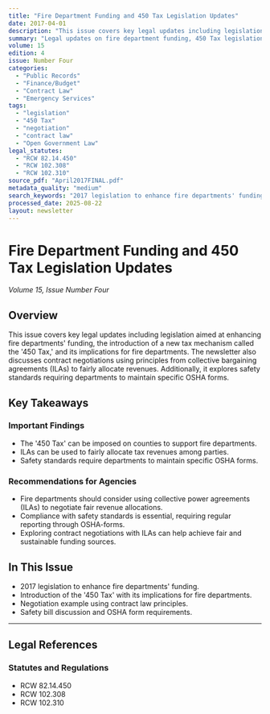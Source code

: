 ```yaml
---
title: "Fire Department Funding and 450 Tax Legislation Updates"
date: 2017-04-01
description: "This issue covers key legal updates including legislation aimed at enhancing fire departments' funding, the introduction of a new tax mechanism called the '450 Tax,' and its implications for fire departments. The newsletter also discusses contract negotiations using principles from collective bargaining agreements (ILAs) to fairly allocate revenues. Additionally, it explores safety standards requiring departments to maintain specific OSHA forms."
summary: "Legal updates on fire department funding, 450 Tax legislation, contract negotiations using ILAs, and OSHA safety compliance requirements."
volume: 15
edition: 4
issue: Number Four
categories:
  - "Public Records"
  - "Finance/Budget"
  - "Contract Law"
  - "Emergency Services"
tags:
  - "legislation"
  - "450 Tax"
  - "negotiation"
  - "contract law"
  - "Open Government Law"
legal_statutes:
  - "RCW 82.14.450"
  - "RCW 102.308"
  - "RCW 102.310"
source_pdf: "April2017FINAL.pdf"
metadata_quality: "medium"
search_keywords: "2017 legislation to enhance fire departments' funding, Introduction of the '450 Tax', negotiation example using contract law principles, Safety Bill Column discussion regarding OSHA forms...."
processed_date: 2025-08-22
layout: newsletter
---
```


# Fire Department Funding and 450 Tax Legislation Updates

*Volume 15, Issue Number Four*

## Overview

This issue covers key legal updates including legislation aimed at enhancing fire departments' funding, the introduction of a new tax mechanism called the '450 Tax,' and its implications for fire departments. The newsletter also discusses contract negotiations using principles from collective bargaining agreements (ILAs) to fairly allocate revenues. Additionally, it explores safety standards requiring departments to maintain specific OSHA forms.

## Key Takeaways

### Important Findings

- The '450 Tax' can be imposed on counties to support fire departments.
- ILAs can be used to fairly allocate tax revenues among parties.
- Safety standards require departments to maintain specific OSHA forms.

### Recommendations for Agencies

- Fire departments should consider using collective power agreements (ILAs) to negotiate fair revenue allocations.
- Compliance with safety standards is essential, requiring regular reporting through OSHA-forms.
- Exploring contract negotiations with ILAs can help achieve fair and sustainable funding sources.

## In This Issue

- 2017 legislation to enhance fire departments' funding.
- Introduction of the '450 Tax' with its implications for fire departments.
- Negotiation example using contract law principles.
- Safety bill discussion and OSHA form requirements.

---

## Legal References

### Statutes and Regulations

- RCW 82.14.450
- RCW 102.308
- RCW 102.310

